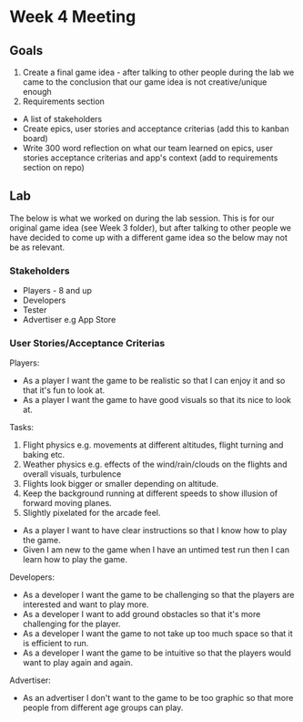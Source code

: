 # Week 4 Meeting

## Goals
1. Create a final game idea - after talking to other people during the lab we came to the conclusion that our game idea is not creative/unique enough
2. Requirements section 
-   A list of stakeholders
-   Create epics, user stories and acceptance criterias (add this to kanban board)
-   Write 300 word reflection on what our team learned on epics, user stories acceptance criterias and app's context (add to requirements section on repo)

## Lab
The below is what we worked on during the lab session. This is for our original game idea (see Week 3 folder), but after talking to other people we have decided to come up with a different game idea so the below may not be as relevant. 

### Stakeholders
- Players - 8 and up
- Developers
- Tester
- Advertiser e.g App Store

### User Stories/Acceptance Criterias
Players:
- As a player I want the game to be realistic so that I can enjoy it and so that it's fun to look at.
-   As a player I want the game to have good visuals so that its nice to look at.

Tasks:
1. Flight physics e.g. movements at different altitudes, flight turning and baking etc. 
2. Weather physics e.g. effects of the wind/rain/clouds on the flights and overall visuals, turbulence
3. Flights look bigger or smaller depending on altitude.
4. Keep the background running at different speeds to show illusion of forward moving planes.
5. Slightly pixelated for the arcade feel.  
  
- As a player I want to have clear instructions so that I know how to play the game.
-   Given I am new to the game when I have an untimed test run then I can learn how to play the game.

Developers:
- As a developer I want the game to be challenging so that the players are interested and want to play more.
-   As a developer I want to add ground obstacles so that it's more challenging for the player.
- As a developer I want the game to not take up too much space so that it is efficient to run.
- As a developer I want the game to be intuitive so that the players would want to play again and again.

Advertiser:
- As an advertiser I don't want to the game to be too graphic so that more people from different age groups can play.

